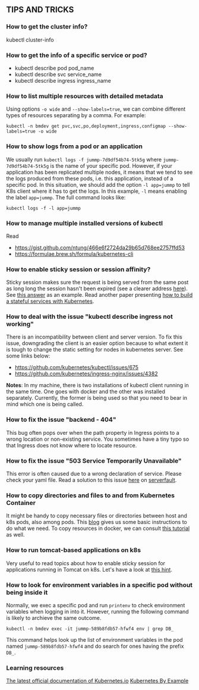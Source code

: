 ## TIPS AND TRICKS
### How to get the cluster info?
kubectl cluster-info

### How to get the info of a specific service or pod?
- kubectl describe pod pod_name
- kubectl describe svc service_name
- kubectl describe ingress ingress_name

### How to list multiple resources with detailed metadata
Using options `-o wide` and `--show-labels=true`, we can combine different types of resources separating by a comma. For example:
```
kubectl -n bmdev get pvc,svc,po,deployment,ingress,configmap --show-labels=true -o wide
```

### How to show logs from a pod or an application
We usually run `kubectl logs -f jummp-7d9df54b74-5tk5g` where `jummp-7d9df54b74-5tk5g` is the name of your specific pod. However, if your application has been replicated multiple nodes, it means that we tend to see the logs produced from these pods, i.e. this application, instead of a specific pod. In this situation, we should add the option `-l app=jummp` to tell K8s client where it has to get the logs. In this example, `-l` means enabling the label `app=jummp`. The full command looks like:

```
kubectl logs -f -l app=jummp
```

### How to manage multiple installed versions of kubectl
Read 
- https://gist.github.com/ntung/466e6f2724da29b65d768ee2757ffd53
- https://formulae.brew.sh/formula/kubernetes-cli

### How to enable sticky session or session affinity?
Sticky session makes sure the request is being served from the same post as long long the session hasn't been expired (see a clearer address [here](https://medium.com/@zhimin.wen/sticky-sessions-in-kubernetes-56eb0e8f257d)). See [this answer](https://stackoverflow.com/a/55471792/865603) as an example. Read another paper presenting [how to build a stateful services with Kubernetes](https://sookocheff.com/post/kubernetes/building-stateful-services/).

### How to deal with the issue "kubectl describe ingress not working"
There is an incompatibility between client and server version. To fix this issue, downgrading the client is an easier option because to what extent it is tough to change the static setting for nodes in kubernetes server. See some links below:
- https://github.com/kubernetes/kubectl/issues/675
- https://github.com/kubernetes/ingress-nginx/issues/4382

**Notes**: In my machine, there is two installations of kubectl client running in the same time. One goes with docker and the other was installed separately. Currently, the former is being used so that you need to bear in mind which one is being called.

### How to fix the issue "backend - 404"
This bug often pops over when the path property in Ingress points to a wrong location or non-existing service. You sometimes have a tiny typo so that Ingress does not know where to locate resource.

### How to fix the issue "503 Service Temporarily Unavailable"
This error is often caused due to a wrong declaration of service. Please check your yaml file. Read a solution to this issue [here](https://serverfault.com/a/869044/141514) on [serverfault](https://serverfault.com/).

### How to copy directories and files to and from Kubernetes Container
It might be handy to copy necessary files or directories between host and k8s pods, also among pods. This [blog](https://medium.com/@nnilesh7756/copy-directories-and-files-to-and-from-kubernetes-container-pod-19612fa74660) gives us some basic instructions to do what we need. To copy resources in docker, we can consult [this tutorial](https://dev.to/mfahlandt/copy-files-from-and-to-kubernetes-pods-and-docker-container-4lgh) as well.

### How to run tomcat-based applications on k8s
Very useful to read topics about how to enable sticky session for applications running in Tomcat on k8s. Let's have a look at [this hint](https://cwiki.apache.org/confluence/display/TOMCAT/ClusteringCloud).

### How to look for environment variables in a specific pod without being inside it ###
Normally, we exec a specific pod and run `printenv` to check environment variables when logging in into it. However, running the following command is likely to archieve the same outcome.

```
kubectl -n bmdev exec -it jummp-589b8fdb57-hfwf4 env | grep DB_
```
This command helps look up the list of environment variables in the pod named `jummp-589b8fdb57-hfwf4` and do search for ones having the prefix `DB_`.

### Learning resources ###
[The latest official documentation of Kubernetes.io](https://kubernetes.io/docs/home/)
[Kubernetes By Example](https://kubernetesbyexample.com/)
